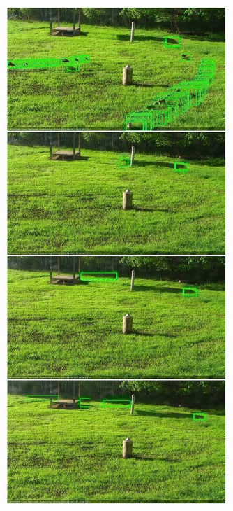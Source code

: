 ![20200604-180613-181614](in2/20200604/20200604-180613-181614_0_.jpg)
![20200604-181621-182622](in2/20200604/20200604-181621-182622_0_.jpg)
![20200604-182628-183630](in2/20200604/20200604-182628-183630_0_.jpg)
![20200604-183636-184637](in2/20200604/20200604-183636-184637_0_.jpg)
